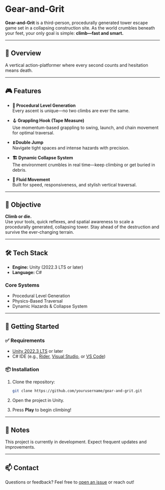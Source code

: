 # Gear-and-Grit

**Gear-and-Grit** is a third-person, procedurally generated tower escape game set in a collapsing construction site. As the world crumbles beneath your feet, your only goal is simple: **climb—fast and smart.**

---

## 🧭 Overview

A vertical action-platformer where every second counts and hesitation means death.

---

## 🎮 Features

- **🧱 Procedural Level Generation**  
  Every ascent is unique—no two climbs are ever the same.

- **🪝 Grappling Hook (Tape Measure)**  
  Use momentum-based grappling to swing, launch, and chain movement for optimal traversal.

- **⏫ Double Jump**  
  Navigate tight spaces and intense hazards with precision.

- **🏗️ Dynamic Collapse System**  
  The environment crumbles in real time—keep climbing or get buried in debris.

- **💨 Fluid Movement**  
  Built for speed, responsiveness, and stylish vertical traversal.

---

## 🎯 Objective

**Climb or die.**  
Use your tools, quick reflexes, and spatial awareness to scale a procedurally generated, collapsing tower. Stay ahead of the destruction and survive the ever-changing terrain.

---

## 🛠️ Tech Stack

- **Engine:** Unity (2022.3 LTS or later)
- **Language:** C#

### Core Systems
- Procedural Level Generation  
- Physics-Based Traversal  
- Dynamic Hazards & Collapse System  

---

## 🚀 Getting Started

### ✅ Requirements

- [Unity 2022.3 LTS](https://unity.com/releases/editor/whats-new/2022.3) or later  
- C# IDE (e.g., [Rider](https://www.jetbrains.com/rider/), [Visual Studio](https://visualstudio.microsoft.com/), or [VS Code](https://code.visualstudio.com/))

### 📦 Installation

1. Clone the repository:
    ```bash
    git clone https://github.com/yourusername/gear-and-grit.git
    ```

2. Open the project in Unity.

3. Press **Play** to begin climbing!

---

## 📌 Notes

This project is currently in development. Expect frequent updates and improvements.

---

## 📫 Contact

Questions or feedback? Feel free to [open an issue](https://github.com/yourusername/gear-and-grit/issues) or reach out!

